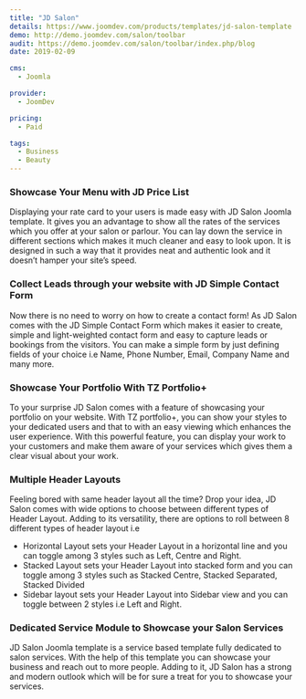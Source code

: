 ```yaml
---
title: "JD Salon"
details: https://www.joomdev.com/products/templates/jd-salon-template
demo: http://demo.joomdev.com/salon/toolbar
audit: https://demo.joomdev.com/salon/toolbar/index.php/blog
date: 2019-02-09

cms: 
  - Joomla

provider:
  - JoomDev

pricing:
  - Paid

tags:
  - Business
  - Beauty
---
```


### Showcase Your Menu with JD Price List

Displaying your rate card to your users is made easy with JD Salon Joomla template. It gives you an advantage to show all the rates of the services which you offer at your salon or parlour. You can lay down the service in different sections which makes it much cleaner and easy to look upon. It is designed in such a way that it provides neat and authentic look and it doesn’t hamper your site’s speed.

### Collect Leads through your website with JD Simple Contact Form

Now there is no need to worry on how to create a contact form! As JD Salon comes with the JD Simple Contact Form which makes it easier to create, simple and light-weighted contact form and easy to capture leads or bookings from the visitors. You can make a simple form by just defining fields of your choice i.e Name, Phone Number, Email, Company Name and many more.

### Showcase Your Portfolio With TZ Portfolio+

To your surprise JD Salon comes with a feature of showcasing your portfolio on your website. With TZ portfolio+, you can show your styles to your dedicated users and that to with an easy viewing which enhances the user experience. With this powerful feature, you can display your work to your customers and make them aware of your services which gives them a clear visual about your work.

### Multiple Header Layouts

Feeling bored with same header layout all the time? Drop your idea, JD Salon comes with wide options to choose between different types of Header Layout. Adding to its versatility, there are options to roll between 8 different types of header layout i.e

- Horizontal Layout sets your Header Layout in a horizontal line and you can toggle among 3 styles such as Left, Centre and Right.
- Stacked Layout sets your Header Layout into stacked form and you can toggle among 3 styles such as Stacked Centre, Stacked Separated, Stacked Divided
- Sidebar layout sets your Header Layout into Sidebar view and you can toggle between 2 styles i.e Left and Right.

### Dedicated Service Module to Showcase your Salon Services

JD Salon Joomla template is a service based template fully dedicated to salon services. With the help of this template you can showcase your business and reach out to more people. Adding to it, JD Salon has a strong and modern outlook which will be for sure a treat for you to showcase your services.

